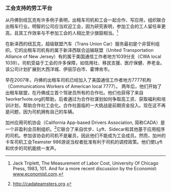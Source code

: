 ### 工会支持的劳工平台

从丹佛到纽瓦克有许多例子表明，出租车司机和工会一起合作、写应用，组织联合出租车行业。明智的公司应当欢迎工会，因为研究表明，参加工会的工人留任率更高，且其工作效率与不参加工会的人相比至少旗鼓相当。[^1]

在新泽西的纽瓦克，超级联盟汽车（Trans Union Car）服务最初是个非营利组织。它的出租车司机有的属于新泽西联合运输联盟（United Transportation Alliance of New Jersey）有的属于美国通信工作者地方1039分支（CWA local 1039）。司机受益于工会的许多保障，如信用社、移民支援、医疗保健、养老金。该公司计划扩展到大西洋城、伊丽莎白市、霍博肯市。

早在2007年，丹佛的出租车司机已经加入了美国通信工作者地方7777机构（Communications Workers of American local 7777）。 两年后，他们开始了出租车联盟，在丹佛成立首个驾驶员所有的合作社。他们也获得了来自1worker1vote.org的帮助，后者通过为合作社谋划如何争取高工资、获取福利和培训计划，帮助合作社工会化。合作社面临的一大挑战是前期资金投入。现在这不再是问题，因为司机拥有自己的车辆。

加州应用司机协会（California App-based Drivers Association, 简称CADA）是一个非盈利会员制组织。[^2]它联合了来自优步、Lyft、Sidecar和其他基于应用程序的司机。参加该协会的司机不是雇员，因此他们不能成为工会成员。然而，加州的卡车司机工会Teamster 986游说当权者批准有利于司机的调控政策。他们使Lyft和优步的司机能统一发声。

[^1]: Jack Triplett, The Measurement of Labor Cost, University Of Chicago Press, 1983, 101. And for a more recent discussion by the Economist: www.economist.com.

[^2]: http://cadateamsters.org.

